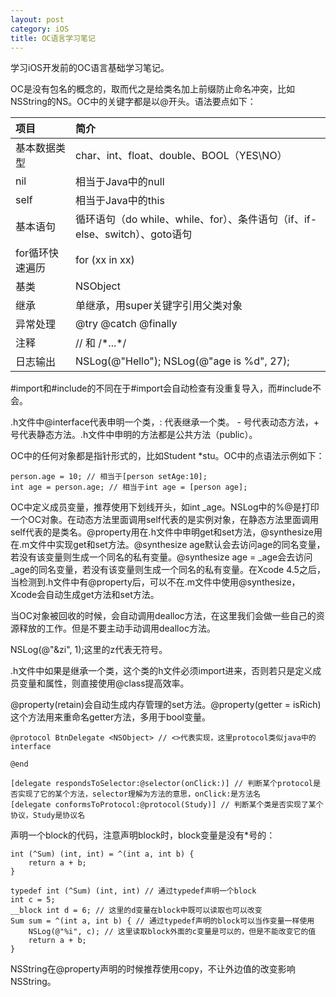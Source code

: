```yaml
---
layout: post
category: iOS
title: OC语言学习笔记
---
```


学习iOS开发前的OC语言基础学习笔记。

<!-- more -->

OC是没有包名的概念的，取而代之是给类名加上前缀防止命名冲突，比如NSString的NS。OC中的关键字都是以@开头。语法要点如下：

|项目          |简介          |
|:------------|:-------------|
|基本数据类型   |char、int、float、double、BOOL（YES\NO）   |
|nil          |相当于Java中的null                         |
|self         |相当于Java中的this                         |
|基本语句       |循环语句（do while、while、for）、条件语句（if、if-else、switch）、goto语句|
|for循环快速遍历|for (xx in xx)                           |
|基类          |NSObject                                 |
|继承          |单继承，用super关键字引用父类对象             |
|异常处理       |@try @catch @finally                     |
|注释          |// 和 /\*...\*/                           |
|日志输出       |NSLog(@"Hello"); NSLog(@"age is %d", 27);|

\#import和\#include的不同在于\#import会自动检查有没重复导入，而\#include不会。

.h文件中@interface代表申明一个类，: 代表继承一个类。 - 号代表动态方法，+ 号代表静态方法。.h文件中申明的方法都是公共方法（public）。

OC中的任何对象都是指针形式的，比如Student *stu。OC中的点语法示例如下：

``` oc
person.age = 10; // 相当于[person setAge:10];
int age = person.age; // 相当于int age = [person age];
```

OC中定义成员变量，推荐使用下划线开头，如int _age。NSLog中的%@是打印一个OC对象。在动态方法里面调用self代表的是实例对象，在静态方法里面调用self代表的是类名。@property用在.h文件中申明get和set方法，@synthesize用在.m文件中实现get和set方法。@synthesize age默认会去访问age的同名变量，若没有该变量则生成一个同名的私有变量。@synthesize age = _age会去访问_age的同名变量，若没有该变量则生成一个同名的私有变量。在Xcode 4.5之后，当检测到.h文件中有@property后，可以不在.m文件中使用@synthesize，Xcode会自动生成get方法和set方法。

当OC对象被回收的时候，会自动调用dealloc方法，在这里我们会做一些自己的资源释放的工作。但是不要主动手动调用dealloc方法。

NSLog(@"&zi", 1);这里的z代表无符号。

.h文件中如果是继承一个类，这个类的h文件必须import进来，否则若只是定义成员变量和属性，则直接使用@class提高效率。

@property(retain)会自动生成内存管理的set方法。@property(getter = isRich)这个方法用来重命名getter方法，多用于bool变量。

``` oc
@protocol BtnDelegate <NSObject> // <>代表实现，这里protocol类似java中的interface

@end

[delegate respondsToSelector:@selector(onClick:)] // 判断某个protocol是否实现了它的某个方法，selector理解为方法的意思，onClick:是方法名
[delegate conformsToProtocol:@protocol(Study)] // 判断某个类是否实现了某个协议，Study是协议名
```

声明一个block的代码，注意声明block时，block变量是没有*号的：

``` oc
int (^Sum) (int, int) = ^(int a, int b) {
    return a + b;
}

typedef int (^Sum) (int, int) // 通过typedef声明一个block
int c = 5;
__block int d = 6; // 这里的d变量在block中既可以读取也可以改变
Sum sum = ^(int a, int b) { // 通过typedef声明的block可以当作变量一样使用
    NSLog(@"%i", c); // 这里读取block外面的c变量是可以的，但是不能改变它的值
    return a + b;
}
```

NSString在@property声明的时候推荐使用copy，不让外边值的改变影响NSString。

